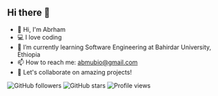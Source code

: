 ## Hi there 👋
- 👋 Hi, I'm Abrham
- 💻 I love coding
- 🌱 I’m currently learning Software Engineering at Bahirdar University, Ethiopia
- 📫 How to reach me: abmubio@gmail.com
- 🌟 Let's collaborate on amazing projects!

![GitHub followers](https://img.shields.io/github/followers/abmusi?label=Follow&style=social)
![GitHub stars](https://img.shields.io/github/stars/abmusi?style=social)
![Profile views](https://komarev.com/ghpvc/?username=abmusi&style=flat-square)



